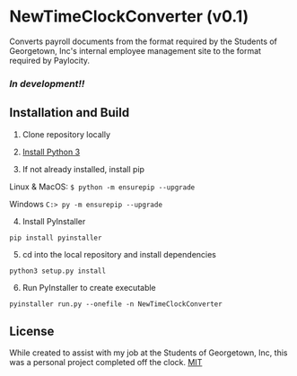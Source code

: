 # NewTimeClockConverter (v0.1)

Converts payroll documents from the format required by the Students of Georgetown, Inc's internal employee management site to the format required by Paylocity.

### _In development!!_

## Installation and Build

1. Clone repository locally

2. [Install Python 3](https://www.python.org/downloads/)

3. If not already installed, install pip

Linux & MacOS: ```$ python -m ensurepip --upgrade```

Windows ```C:> py -m ensurepip --upgrade```

4. Install PyInstaller

```pip install pyinstaller```

5. cd into the local repository and install dependencies

```python3 setup.py install```

6. Run PyInstaller to create executable

```pyinstaller run.py --onefile -n NewTimeClockConverter ```



## License
While created to assist with my job at the Students of Georgetown, Inc, this was a personal project completed off the clock. 
[MIT](https://choosealicense.com/licenses/mit/)
